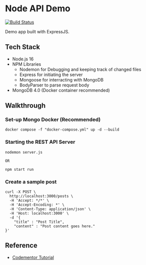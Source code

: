 # Node API Demo

[![Build Status](https://travis-ci.org/imanilchaudhari/express-app.svg?branch=master)](https://travis-ci.org/imanilchaudhari/express-app)

Demo app built with ExpressJS.

## Tech Stack

- Node.js 16
- NPM Libraries
  - Nodemon for Debugging and keeping track of changed files
  - Express for initiating the server
  - Mongoose for interracting with MongoDB
  - BodyParser to parse request body
- MongoDB 4.0 (Docker container recommended)

## Walkthrough

### Set-up Mongo Docker (Recommended)

```
docker compose -f "docker-compose.yml" up -d --build
```

### Starting the REST API Server

```
nodemon server.js

OR

npm start run
```

### Create a sample post

```
curl -X POST \
  http://localhost:3000/posts \
  -H 'Accept: */*' \
  -H 'Accept-Encoding: *' \
  -H 'Content-Type: application/json' \
  -H 'Host: localhost:3000' \
  -d '{
	"title" : "Post Title",
	"content" : "Post content goes here."
}'
```

## Reference

- [Codementor Tutorial](https://www.codementor.io/olatundegaruba/nodejs-restful-apis-in-10-minutes-q0sgsfhbd)
